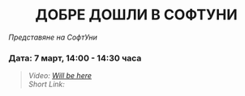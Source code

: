 <h1 align="center">ДОБРЕ ДОШЛИ В СОФТУНИ</h1>
<i>Представяне на СофтУни</i>
<br>

<h3>Дата: 7 март, 14:00 - 14:30 часа</h3>

<blockquote>
    <i>
        Video: <a href="#">Will be here</a>
    </i>
    <br>
    <i>
        Short Link: 
    </i>
</blockquote>

